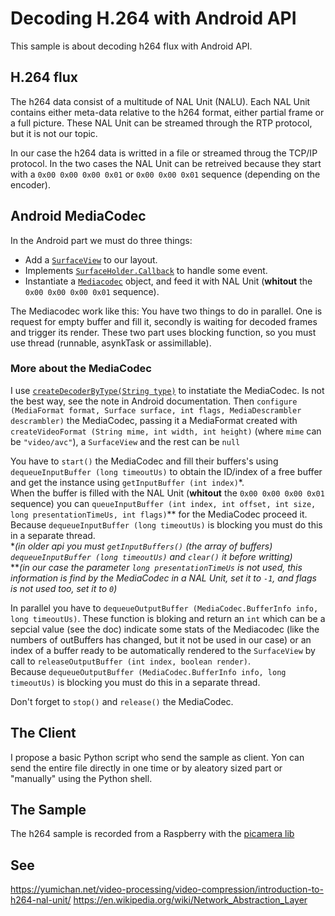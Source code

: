 # Decoding H.264 with Android API
This sample is about decoding h264 flux with Android API.

## H.264 flux
The h264 data consist of a multitude of NAL Unit (NALU). Each NAL Unit contains either meta-data relative to the h264 format, either partial frame or a full picture.
These NAL Unit can be streamed through the RTP protocol, but it is not our topic.

In our case the h264 data is writted in a file or streamed throug the TCP/IP protocol. In the two cases the NAL Unit can be retreived because they start with a `0x00 0x00 0x00 0x01` or `0x00 0x00 0x01` sequence (depending on the encoder).

## Android MediaCodec
In the Android part we must do three things:
- Add a [`SurfaceView`](https://developer.android.com/reference/android/view/SurfaceView) to our layout.
- Implements [`SurfaceHolder.Callback`](https://developer.android.com/reference/android/view/SurfaceHolder.Callback) to handle some event.
- Instantiate a [`Mediacodec`](https://developer.android.com/reference/android/media/MediaCodec) object, and feed it with NAL Unit (**whitout** the `0x00 0x00 0x00 0x01` sequence).

The Mediacodec work like this: You have two things to do in parallel. One is request for empty buffer and fill it, secondly is waiting for decoded frames and trigger its render. These two part uses blocking function, so you must use thread (runnable, asynkTask or assimillable).

### More about the MediaCodec
I use [`createDecoderByType(String type)`](https://developer.android.com/reference/android/media/MediaCodec#createDecoderByType(java.lang.String)) to instatiate the MediaCodec. Is not the best way, see the note in Android documentation. Then `configure (MediaFormat format, Surface surface, int flags, MediaDescrambler descrambler)` the MediaCodec, passing it a MediaFormat created with `createVideoFormat (String mime, int width, int height)` (where `mime` can be `"video/avc"`), a `SurfaceView` and the rest can be `null`

You have to `start()` the MediaCodec and fill their buffers's using `dequeueInputBuffer (long timeoutUs)` to obtain the ID/index of a free buffer and get the instance using `getInputBuffer (int index)`\*.\
When the buffer is filled with the NAL Unit (**whitout** the `0x00 0x00 0x00 0x01` sequence) you can `queueInputBuffer (int index, int offset, int size, long presentationTimeUs, int flags)`\*\* for the MediaCodec proceed it.\
Because `dequeueInputBuffer (long timeoutUs)` is blocking you must do this in a separate thread.\
\**(in older api you must `getInputBuffers()` (the array of buffers) `dequeueInputBuffer (long timeoutUs)` and `clear()` it before writting)*\
\*\**(in our case the parameter `long presentationTimeUs` is not used, this information is find by the MediaCodec in a NAL Unit, set it to `-1`, and flags is not used too, set it to `0`)*

In parallel you have to `dequeueOutputBuffer (MediaCodec.BufferInfo info, long timeoutUs)`. These function is bloking and return an `int` which can be a sepcial value (see the doc) indicate some stats of the Mediacodec (like the numbers of outBuffers has changed, but it not be used in our case) or an index of a buffer ready to be automatically rendered to the `SurfaceView` by call to `releaseOutputBuffer (int index, boolean render)`.\
Because `dequeueOutputBuffer (MediaCodec.BufferInfo info, long timeoutUs)` is blocking you must do this in a separate thread.

Don't forget to `stop()` and `release()` the MediaCodec.

## The Client
I propose a basic Python script who send the sample as client. Yon can send the entire file directly in one time or by aleatory sized part or "manually" using the Python shell.

## The Sample
The h264 sample is recorded from a Raspberry with the [picamera lib](https://picamera.readthedocs.io/en/release-1.13/)

## See
https://yumichan.net/video-processing/video-compression/introduction-to-h264-nal-unit/
https://en.wikipedia.org/wiki/Network_Abstraction_Layer
